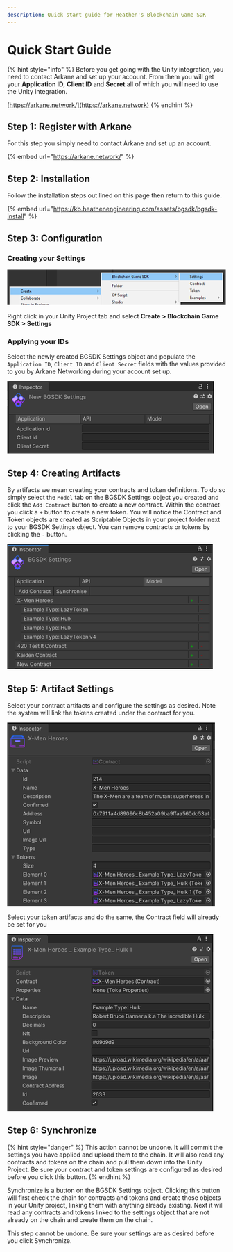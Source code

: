 ```yaml
---
description: Quick start guide for Heathen's Blockchain Game SDK
---
```


# Quick Start Guide

{% hint style="info" %}
Before you get going with the Unity integration, you need to contact Arkane and set up your account. From them you will get your **Application ID**, **Client ID** and **Secret** all of which you will need to use the Unity integration.

[https://arkane.network/](https://arkane.network)
{% endhint %}

## Step 1: Register with Arkane

For this step you simply need to contact Arkane and set up an account.&#x20;

{% embed url="https://arkane.network/" %}

## Step 2: Installation

Follow the installation steps out lined on this page then return to this guide.

{% embed url="https://kb.heathenengineering.com/assets/bgsdk/bgsdk-install" %}

## Step 3: Configuration

### Creating your Settings

![](<../../../.gitbook/assets/image (37).png>)

Right click in your Unity Project tab and select **Create > Blockchain Game SDK > Settings**

### Applying your IDs

Select the newly created BGSDK Settings object and populate the `Application ID`, `Client ID` and `Client Secret` fields with the values provided to you by Arkane Networking during your account set up.

![](<../../../.gitbook/assets/image (38).png>)

## Step 4: Creating Artifacts

By artifacts we mean creating your contracts and token definitions. To do so simply select the `Model` tab on the BGSDK Settings object you created and click the `Add Contract` button to create a new contract. Within the contract you click a `+` button to create a new token. You will notice the Contract and Token objects are created as Scriptable Objects in your project folder next to your BGSDK Settings object. You can remove contracts or tokens by clicking the `-` button.

![Screen shot of the sample BGSDK Settings object included with the samples.](<../../../.gitbook/assets/image (39).png>)

## Step 5: Artifact Settings

Select your contract artifacts and configure the settings as desired. Note the system will link the tokens created under the contract for you.

![Screen shot of a contract from the samples](<../../../.gitbook/assets/image (40).png>)

Select your token artifacts and do the same, the Contract field will already be set for you

![SCreen shot of a token from the samples](<../../../.gitbook/assets/image (41).png>)

## Step 6: Synchronize

{% hint style="danger" %}
This action cannot be undone. It will commit the settings you have applied and upload them to the chain. It will also read any contracts and tokens on the chain and pull them down into the Unity Project. Be sure your contract and token settings are configured as desired before you click this button.
{% endhint %}

Synchronize is a button on the BGSDK Settings object. Clicking this button will first check the chain for contracts and tokens and create those objects in your Unity project, linking them with anything already existing. Next it will read any contracts and tokens linked to the settings object that are not already on the chain and create them on the chain.

This step cannot be undone. Be sure your settings are as desired before you click Synchronize.
